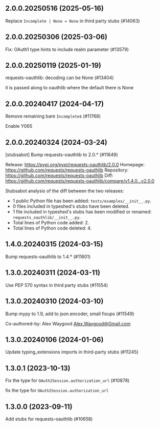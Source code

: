 ## 2.0.0.20250516 (2025-05-16)

Replace `Incomplete | None = None` in third party stubs (#14063)

## 2.0.0.20250306 (2025-03-06)

Fix: OAuth1 type hints to include realm parameter (#13579)

## 2.0.0.20250119 (2025-01-19)

requests-oauthlib: decoding can be None (#13404)

it is passed along to oauthlib where the default there is None

## 2.0.0.20240417 (2024-04-17)

Remove remaining bare `Incomplete`s (#11768)

Enable Y065

## 2.0.0.20240324 (2024-03-24)

[stubsabot] Bump requests-oauthlib to 2.0.* (#11649)

Release: https://pypi.org/pypi/requests-oauthlib/2.0.0
Homepage: https://github.com/requests/requests-oauthlib
Repository: https://github.com/requests/requests-oauthlib
Diff: https://github.com/requests/requests-oauthlib/compare/v1.4.0...v2.0.0

Stubsabot analysis of the diff between the two releases:
 - 1 public Python file has been added: `tests/examples/__init__.py`.
 - 0 files included in typeshed's stubs have been deleted.
 - 1 file included in typeshed's stubs has been modified or renamed: `requests_oauthlib/__init__.py`.
 - Total lines of Python code added: 2.
 - Total lines of Python code deleted: 4.

## 1.4.0.20240315 (2024-03-15)

Bump requests-oauthlib to 1.4.* (#11601)

## 1.3.0.20240311 (2024-03-11)

Use PEP 570 syntax in third party stubs (#11554)

## 1.3.0.20240310 (2024-03-10)

Bump mypy to 1.9, add to json.encoder, small fixups (#11549)

Co-authored-by: Alex Waygood <Alex.Waygood@Gmail.com>

## 1.3.0.20240106 (2024-01-06)

Update typing_extensions imports in third-party stubs (#11245)

## 1.3.0.1 (2023-10-13)

Fix the type for `OAuth2Session.authorization_url` (#10878)

fix the type for `OAuth2Session.authorization_url`

## 1.3.0.0 (2023-09-11)

Add stubs for requests-oauthlib (#10658)

